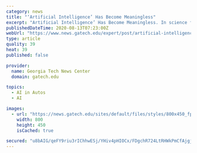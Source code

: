 ```yaml
---
category: news
title: "‘Artificial Intelligence’ Has Become Meaningless"
excerpt: "Artificial Intelligence’ Has Become Meaningless. In science fiction, the promise or threat of artificial intelligence is tied to humans’ relationship to conscious machines."
publishedDateTime: 2020-08-13T07:23:00Z
webUrl: "https://www.news.gatech.edu/expert/post/artificial-intelligence-has-become-meaningless"
type: article
quality: 39
heat: 39
published: false

provider:
  name: Georgia Tech News Center
  domain: gatech.edu

topics:
  - AI in Autos
  - AI

images:
  - url: "https://news.gatech.edu/sites/default/files/styles/800x450_fp_crop_scale/public/experts/ibogost-headshot.jpg?itok=vt_o2NJy"
    width: 800
    height: 450
    isCached: true

secured: "u8bAIG/qeFY9riu3rIChhwESj/YHiv4pHIOCx/FDgchR724LtRHWkPmCfAjgjtkJvasqMFjK6lMHHzf1r81Hoe1NQYtTFZu4j9erQQ3QegusgxJuHUc/gtsogdeqZWSutHwhaGEEDvbq4e3GHD4ncMK106AhAFLl9j2tFuwVUs+6atPD7BgAPVQoxYaRgXRjnOSmsqe6xqalRjok2b3qLTR1m+tKIm7MaVYhVpKtD0KQXsLFKNC46PoNNz6emBfhXv54yDa41Tw3rc85vLArUHtfsmtqz1wkqOVUgNXdZf5c03nrrVToEl/DKNLD3UwlZ6L23z2O1X+h5AOQW4n2OQ==;Zcd+Pzu68RjoGNHCEHAjLg=="
---
```



